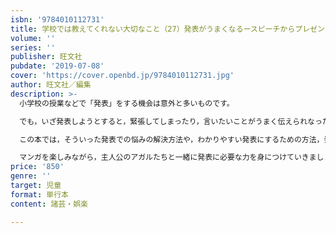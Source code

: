 ```yaml
---
isbn: '9784010112731'
title: 学校では教えてくれない大切なこと（27）発表がうまくなるースピーチからプレゼンテーションまでー
volume: ''
series: ''
publisher: 旺文社
pubdate: '2019-07-08'
cover: 'https://cover.openbd.jp/9784010112731.jpg'
author: 旺文社／編集
description: >-
  小学校の授業などで「発表」をする機会は意外と多いものです。

  でも，いざ発表しようとすると，緊張してしまったり，言いたいことがうまく伝えられなったりすることもあるのではないでしょうか。

  この本では，そういった発表での悩みの解決方法や，わかりやすい発表にするための方法，発表の原稿の書き方，資料の使い方などを，マンガでわかりやすくまとめています。

  マンガを楽しみながら，主人公のアガルたちと一緒に発表に必要な力を身につけていきましょう！
price: '850'
genre: ''
target: 児童
format: 単行本
content: 諸芸・娯楽

---
```

